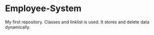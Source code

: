# Employee-System
My first repository. Classes and linklist is used. It stores and delete data dynamically.
